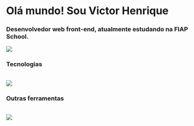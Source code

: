 <h1 align="start">Olá mundo! Sou Victor Henrique</h1>
<h3 align="start">Desenvolvedor web front-end, atualmente estudando na FIAP School.</h3>
<div align="start"> 
  <a href="https://www.linkedin.com/in/victor-henrique-405618284" target="_blank"><img src="https://img.shields.io/badge/-LinkedIn-%230077B5?style=for-the-badge&logo=linkedin&logoColor=white" target="_blank"></a> 
</div>
<h3 align="start">Tecnologias</h3>
<div align="start" valign="top"><br>
  <img src="https://skillicons.dev/icons?i=js,ts,html,css,react,sass,bootstrap,next" />
</div>
<h3 align="start">Outras ferramentas</h3>
<div align="start" valign="top"><br>
  <img src="https://skillicons.dev/icons?i=figma,firebase,github," />
</div>
